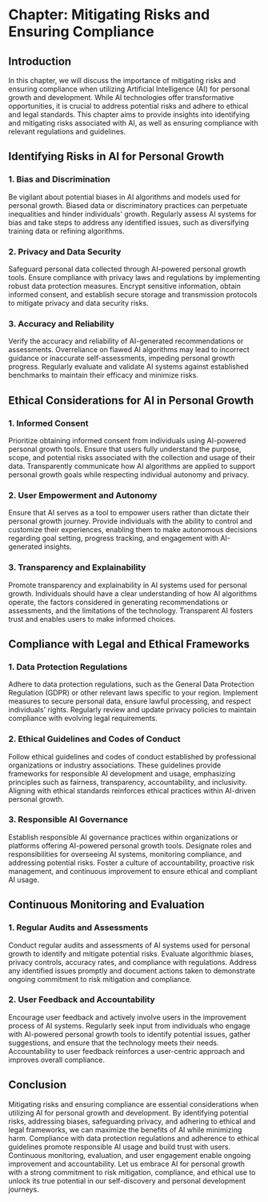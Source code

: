Chapter: Mitigating Risks and Ensuring Compliance
=================================================

Introduction
------------

In this chapter, we will discuss the importance of mitigating risks and ensuring compliance when utilizing Artificial Intelligence (AI) for personal growth and development. While AI technologies offer transformative opportunities, it is crucial to address potential risks and adhere to ethical and legal standards. This chapter aims to provide insights into identifying and mitigating risks associated with AI, as well as ensuring compliance with relevant regulations and guidelines.

Identifying Risks in AI for Personal Growth
-------------------------------------------

### 1. Bias and Discrimination

Be vigilant about potential biases in AI algorithms and models used for personal growth. Biased data or discriminatory practices can perpetuate inequalities and hinder individuals' growth. Regularly assess AI systems for bias and take steps to address any identified issues, such as diversifying training data or refining algorithms.

### 2. Privacy and Data Security

Safeguard personal data collected through AI-powered personal growth tools. Ensure compliance with privacy laws and regulations by implementing robust data protection measures. Encrypt sensitive information, obtain informed consent, and establish secure storage and transmission protocols to mitigate privacy and data security risks.

### 3. Accuracy and Reliability

Verify the accuracy and reliability of AI-generated recommendations or assessments. Overreliance on flawed AI algorithms may lead to incorrect guidance or inaccurate self-assessments, impeding personal growth progress. Regularly evaluate and validate AI systems against established benchmarks to maintain their efficacy and minimize risks.

Ethical Considerations for AI in Personal Growth
------------------------------------------------

### 1. Informed Consent

Prioritize obtaining informed consent from individuals using AI-powered personal growth tools. Ensure that users fully understand the purpose, scope, and potential risks associated with the collection and usage of their data. Transparently communicate how AI algorithms are applied to support personal growth goals while respecting individual autonomy and privacy.

### 2. User Empowerment and Autonomy

Ensure that AI serves as a tool to empower users rather than dictate their personal growth journey. Provide individuals with the ability to control and customize their experiences, enabling them to make autonomous decisions regarding goal setting, progress tracking, and engagement with AI-generated insights.

### 3. Transparency and Explainability

Promote transparency and explainability in AI systems used for personal growth. Individuals should have a clear understanding of how AI algorithms operate, the factors considered in generating recommendations or assessments, and the limitations of the technology. Transparent AI fosters trust and enables users to make informed choices.

Compliance with Legal and Ethical Frameworks
--------------------------------------------

### 1. Data Protection Regulations

Adhere to data protection regulations, such as the General Data Protection Regulation (GDPR) or other relevant laws specific to your region. Implement measures to secure personal data, ensure lawful processing, and respect individuals' rights. Regularly review and update privacy policies to maintain compliance with evolving legal requirements.

### 2. Ethical Guidelines and Codes of Conduct

Follow ethical guidelines and codes of conduct established by professional organizations or industry associations. These guidelines provide frameworks for responsible AI development and usage, emphasizing principles such as fairness, transparency, accountability, and inclusivity. Aligning with ethical standards reinforces ethical practices within AI-driven personal growth.

### 3. Responsible AI Governance

Establish responsible AI governance practices within organizations or platforms offering AI-powered personal growth tools. Designate roles and responsibilities for overseeing AI systems, monitoring compliance, and addressing potential risks. Foster a culture of accountability, proactive risk management, and continuous improvement to ensure ethical and compliant AI usage.

Continuous Monitoring and Evaluation
------------------------------------

### 1. Regular Audits and Assessments

Conduct regular audits and assessments of AI systems used for personal growth to identify and mitigate potential risks. Evaluate algorithmic biases, privacy controls, accuracy rates, and compliance with regulations. Address any identified issues promptly and document actions taken to demonstrate ongoing commitment to risk mitigation and compliance.

### 2. User Feedback and Accountability

Encourage user feedback and actively involve users in the improvement process of AI systems. Regularly seek input from individuals who engage with AI-powered personal growth tools to identify potential issues, gather suggestions, and ensure that the technology meets their needs. Accountability to user feedback reinforces a user-centric approach and improves overall compliance.

Conclusion
----------

Mitigating risks and ensuring compliance are essential considerations when utilizing AI for personal growth and development. By identifying potential risks, addressing biases, safeguarding privacy, and adhering to ethical and legal frameworks, we can maximize the benefits of AI while minimizing harm. Compliance with data protection regulations and adherence to ethical guidelines promote responsible AI usage and build trust with users. Continuous monitoring, evaluation, and user engagement enable ongoing improvement and accountability. Let us embrace AI for personal growth with a strong commitment to risk mitigation, compliance, and ethical use to unlock its true potential in our self-discovery and personal development journeys.
